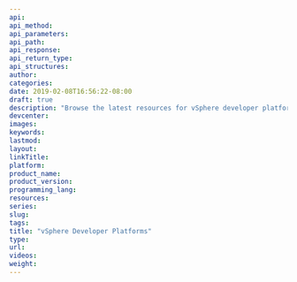 ```yaml
---
api:
api_method:
api_parameters:
api_path:
api_response:
api_return_type:
api_structures:
author:
categories:
date: 2019-02-08T16:56:22-08:00
draft: true
description: "Browse the latest resources for vSphere developer platforms including vSphere Automation, vSphere Client, and vSphere Management."
devcenter:
images:
keywords:
lastmod:
layout:
linkTitle:
platform:
product_name:
product_version:
programming_lang:
resources:
series:
slug:
tags:
title: "vSphere Developer Platforms"
type:
url:
videos:
weight:
---
```

